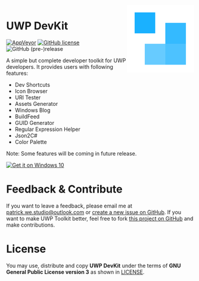 <img src="icon.png" align="right">

# UWP DevKit

[![AppVeyor](https://img.shields.io/appveyor/ci/patrick330602/uwp-devkit.svg?style=flat-square)]() [![GitHub license](https://img.shields.io/badge/license-AGPL-blue.svg?style=flat-square)](https://raw.githubusercontent.com/patrick330602/UWP-DevKit/master/LICENSE) ![GitHub (pre-)release](https://img.shields.io/github/release/patrick330602/UWP-DevKit/all.svg?style=flat-square)

A simple but complete developer toolkit for UWP developers. It provides users with following features:

- Dev Shortcuts
- Icon Browser
- URI Tester
- Assets Generator
- Windows Blog
- BuildFeed
- GUID Generator
- Regular Expression Helper
- Json2C#
- Color Palette

Note: Some features will be coming in future release.

<a href="https://www.microsoft.com/store/apps/9nblggh5p90f?ocid=badge"><img height="65" width="180" src="https://assets.windowsphone.com/f2f77ec7-9ba9-4850-9ebe-77e366d08adc/English_Get_it_Win_10_InvariantCulture_Default.png" alt="Get it on Windows 10" /></a>

# Feedback & Contribute

If you want to leave a feedback, please email me at patrick.we.studio@outlook.com or [create a new issue on GitHub](https://github.com/patrick330602/UWP-DevKit/issues/new). If you want to make UWP Toolkit better, feel free to fork [this project on GitHub](https://github.com/patrick330602/UWP-DevKit) and make contributions.

# License

You may use, distribute and copy **UWP DevKit** under the terms of **GNU General Public License version 3** as shown in [LICENSE](https://raw.githubusercontent.com/patrick330602/UWP-DevKit/master/LICENSE).
